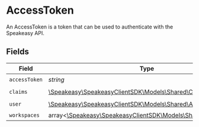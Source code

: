 # AccessToken

An AccessToken is a token that can be used to authenticate with the Speakeasy API.


## Fields

| Field                                                                                                 | Type                                                                                                  | Required                                                                                              | Description                                                                                           |
| ----------------------------------------------------------------------------------------------------- | ----------------------------------------------------------------------------------------------------- | ----------------------------------------------------------------------------------------------------- | ----------------------------------------------------------------------------------------------------- |
| `accessToken`                                                                                         | *string*                                                                                              | :heavy_check_mark:                                                                                    | N/A                                                                                                   |
| `claims`                                                                                              | [\Speakeasy\SpeakeasyClientSDK\Models\Shared\Claims](../../Models/Shared/Claims.md)                   | :heavy_check_mark:                                                                                    | N/A                                                                                                   |
| `user`                                                                                                | [\Speakeasy\SpeakeasyClientSDK\Models\Shared\AccessTokenUser](../../Models/Shared/AccessTokenUser.md) | :heavy_check_mark:                                                                                    | N/A                                                                                                   |
| `workspaces`                                                                                          | array<[\Speakeasy\SpeakeasyClientSDK\Models\Shared\Workspaces](../../Models/Shared/Workspaces.md)>    | :heavy_minus_sign:                                                                                    | N/A                                                                                                   |